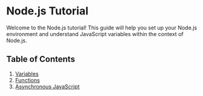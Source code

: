 # Node.js Tutorial

Welcome to the Node.js tutorial! This guide will help you set up your Node.js environment and understand JavaScript variables within the context of Node.js. 

## Table of Contents

1. [Variables](variables.md)
2. [Functions](functions.md)
3. [Asynchronous JavaScript](promises.md)